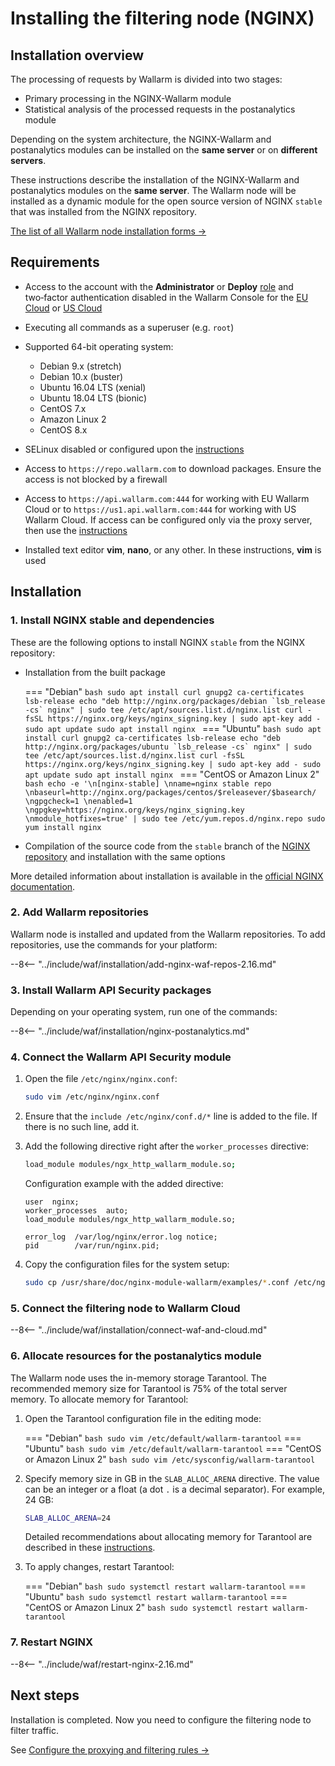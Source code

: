 [img-wl-console-users]:             ../images/check-users.png 
[memory-instr]:                     ../admin-en/configuration-guides/allocate-resources-for-waf-node.md

# Installing the filtering node (NGINX)

## Installation overview

The processing of requests by Wallarm is divided into two stages:

* Primary processing in the NGINX-Wallarm module
* Statistical analysis of the processed requests in the postanalytics module

Depending on the system architecture, the NGINX-Wallarm and postanalytics modules can be installed on the **same server** or on **different servers**.

These instructions describe the installation of the NGINX-Wallarm and postanalytics modules on the **same server**. The Wallarm node will be installed as a dynamic module for the open source version of NGINX `stable` that was installed from the NGINX repository.

[The list of all Wallarm node installation forms →](../admin-en/supported-platforms.md)

## Requirements

* Access to the account with the **Administrator** or **Deploy** [role](../user-guides/settings/users.md) and two‑factor authentication disabled in the Wallarm Console for the [EU Cloud](https://my.wallarm.com/) or [US Cloud](https://us1.my.wallarm.com/)
* Executing all commands as a superuser (e.g. `root`)
* Supported 64-bit operating system:

    * Debian 9.x (stretch)
    * Debian 10.x (buster)
    * Ubuntu 16.04 LTS (xenial)
    * Ubuntu 18.04 LTS (bionic)
    * CentOS 7.x
    * Amazon Linux 2
    * CentOS 8.x
* SELinux disabled or configured upon the [instructions](../admin-en/configure-selinux.md)
* Access to `https://repo.wallarm.com` to download packages. Ensure the access is not blocked by a firewall
* Access to `https://api.wallarm.com:444` for working with EU Wallarm Cloud or to `https://us1.api.wallarm.com:444` for working with US Wallarm Cloud. If access can be configured only via the proxy server, then use the [instructions](qs-setup-proxy-en.md)
* Installed text editor **vim**, **nano**, or any other. In these instructions, **vim** is used

## Installation

### 1. Install NGINX stable and dependencies

These are the following options to install NGINX `stable` from the NGINX repository:

* Installation from the built package

    === "Debian"
        ```bash
        sudo apt install curl gnupg2 ca-certificates lsb-release
        echo "deb http://nginx.org/packages/debian `lsb_release -cs` nginx" | sudo tee /etc/apt/sources.list.d/nginx.list
        curl -fsSL https://nginx.org/keys/nginx_signing.key | sudo apt-key add -
        sudo apt update
        sudo apt install nginx
        ```
    === "Ubuntu"
        ```bash
        sudo apt install curl gnupg2 ca-certificates lsb-release
        echo "deb http://nginx.org/packages/ubuntu `lsb_release -cs` nginx" | sudo tee /etc/apt/sources.list.d/nginx.list
        curl -fsSL https://nginx.org/keys/nginx_signing.key | sudo apt-key add -
        sudo apt update
        sudo apt install nginx
        ```
    === "CentOS or Amazon Linux 2"
        ```bash
        echo -e '\n[nginx-stable] \nname=nginx stable repo \nbaseurl=http://nginx.org/packages/centos/$releasever/$basearch/ \ngpgcheck=1 \nenabled=1 \ngpgkey=https://nginx.org/keys/nginx_signing.key \nmodule_hotfixes=true' | sudo tee /etc/yum.repos.d/nginx.repo
        sudo yum install nginx
        ```

* Compilation of the source code from the `stable` branch of the [NGINX repository](https://hg.nginx.org/pkg-oss/branches) and installation with the same options

More detailed information about installation is available in the [official NGINX documentation](https://www.nginx.com/resources/admin-guide/installing-nginx-open-source/).

### 2. Add Wallarm repositories

Wallarm node is installed and updated from the Wallarm repositories. To add repositories, use the commands for your platform:

--8<-- "../include/waf/installation/add-nginx-waf-repos-2.16.md"

### 3. Install Wallarm API Security packages

Depending on your operating system, run one of the commands:

--8<-- "../include/waf/installation/nginx-postanalytics.md"

### 4. Connect the Wallarm API Security module

1. Open the file `/etc/nginx/nginx.conf`:

    ```bash
    sudo vim /etc/nginx/nginx.conf
    ```
2. Ensure that the `include /etc/nginx/conf.d/*` line is added to the file. If there is no such line, add it.
3. Add the following directive right after the `worker_processes` directive:

    ```bash
    load_module modules/ngx_http_wallarm_module.so;
    ```

    Configuration example with the added directive:

    ```
    user  nginx;
    worker_processes  auto;
    load_module modules/ngx_http_wallarm_module.so;

    error_log  /var/log/nginx/error.log notice;
    pid        /var/run/nginx.pid;
    ```

4. Copy the configuration files for the system setup:

    ``` bash
    sudo cp /usr/share/doc/nginx-module-wallarm/examples/*.conf /etc/nginx/conf.d/
    ```

### 5. Connect the filtering node to Wallarm Cloud

--8<-- "../include/waf/installation/connect-waf-and-cloud.md"

### 6. Allocate resources for the postanalytics module

The Wallarm node uses the in-memory storage Tarantool. The recommended memory size for Tarantool is 75% of the total server memory. To allocate memory for Tarantool:

1. Open the Tarantool configuration file in the editing mode:

    === "Debian"
        ``` bash
        sudo vim /etc/default/wallarm-tarantool
        ```
    === "Ubuntu"
        ``` bash
        sudo vim /etc/default/wallarm-tarantool
        ```
    === "CentOS or Amazon Linux 2"
        ``` bash
        sudo vim /etc/sysconfig/wallarm-tarantool
        ```
2. Specify memory size in GB in the `SLAB_ALLOC_ARENA` directive. The value can be an integer or a float (a dot `.` is a decimal separator). For example, 24 GB:
    
    ```bash
    SLAB_ALLOC_ARENA=24
    ```

    Detailed recommendations about allocating memory for Tarantool are described in these [instructions][memory-instr]. 
3. To apply changes, restart Tarantool:

    === "Debian"
        ``` bash
        sudo systemctl restart wallarm-tarantool
        ```
    === "Ubuntu"
        ``` bash
        sudo systemctl restart wallarm-tarantool
        ```
    === "CentOS or Amazon Linux 2"
        ```bash
        sudo systemctl restart wallarm-tarantool
        ```

### 7. Restart NGINX

--8<-- "../include/waf/restart-nginx-2.16.md"

## Next steps

Installation is completed. Now you need to configure the filtering node to filter traffic.

See [Configure the proxying and filtering rules →](qs-setup-proxy-en.md)
